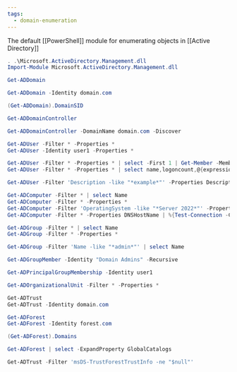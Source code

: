 ```yaml
---
tags:
  - domain-enumeration
---
```

The default [[PowerShell]] module for enumerating objects in [[Active Directory]]

```powershell title:"Importing"
. .\Microsoft.ActiveDirectory.Management.dll
Import-Module Microsoft.ActiveDirectory.Management.dll
```

```powershell title:"Get the current domain"
Get-ADDomain
```

```powershell title:"Get object of another domain"
Get-ADDomain -Identity domain.com
```

```powershell title:"Get domain SID for the current domain"
(Get-ADDomain).DomainSID
```

```powershell title:"Get domain controllers for the current domain"
Get-ADDomainController
```

```powershell title:"Get domain controllers for another domain"
Get-ADDomainController -DomainName domain.com -Discover
```

```powershell title:"Get a list of users in the current domain"
Get-ADUser -Filter * -Properties *
Get-ADUser -Identity user1 -Properties *
```

```powershell title:"Get list of all properties for users in the current domain"
Get-ADUser -Filter * -Properties * | select -First 1 | Get-Member -MemberType *Property | select Name
Get-ADUser -Filter * -Properties * | select name,logoncount,@{expression={[datetime]::fromFileTime($_.pwdlastset)}}
```

```powershell title:"Search for a particular string in a user's attributes"
Get-ADUser -Filter 'Description -like "*example*"' -Properties Description | select name,Description
```

```powershell title:"Get a list of computers in the current domain"
Get-ADComputer -Filter * | select Name
Get-ADComputer -Filter * -Properties *
Get-ADComputer -Filter 'OperatingSystem -like "*Server 2022*"' -Properties OperatingSystem | select Name,OperatingSystem
Get-ADComputer -Filter * -Properties DNSHostName | %{Test-Connection -Count 1 -ComputerName $_.DNSHostName}
```

```powershell title:"List all the groups in the current domain"
Get-ADGroup -Filter * | select Name
Get-ADGroup -Filter * -Properties *
```

```powershell title:"List all the groups containing the word "admin" in group name"
Get-ADGroup -Filter 'Name -like "*admin*"' | select Name
```

```powershell title:"Get all members of Domain Admins group"
Get-ADGroupMember -Identity "Domain Admins" -Recursive
```

```powershell title:"Get group membership for a user"
Get-ADPrincipalGroupMembership -Identity user1
```

```powershell title:"Get OUs in a domain"
Get-ADOrganizationalUnit -Filter * -Properties *
```

```powershell title:"Get a list of all domain trusts for the current domain"
Get-ADTrust
Get-ADTrust -Identity domain.com
```

```powershell title:"Get details about the current forest"
Get-ADForest
Get-ADForest -Identity forest.com
```

```powershell title:"Get all domains in the current forest"
(Get-ADForest).Domains
```

```powershell title:"Get all global catalogs for the current forest"
Get-ADForest | select -ExpandProperty GlobalCatalogs
```

```powershell title:"Map trusts of a forest"
Get-ADTrust -Filter 'msDS-TrustForestTrustInfo -ne "$null"'
```




